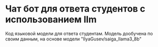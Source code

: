 # Чат бот для ответа студентов с использованием llm

Код языковой модели для ответа студентам. Модель дообучена по своим данным, на основе модели "IlyaGusev/saiga_llama3_8b"
